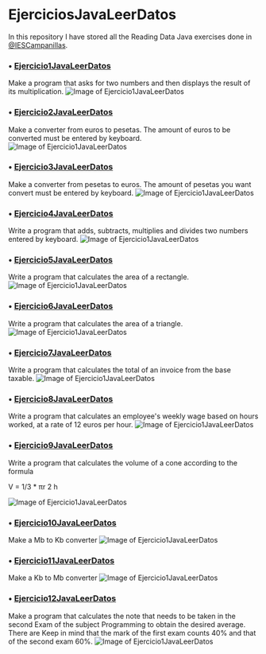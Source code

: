 # EjerciciosJavaLeerDatos
In this repository I have stored all the Reading Data Java exercises done in [@IESCampanillas](https://github.com/IESCampanillas).

### • [Ejercicio1JavaLeerDatos](https://github.com/FESEVA/EjerciciosJava/blob/main/EjerciciosJavaLeerDatos/Ejercicio1JavaLeerDatos.java)
Make a program that asks for two numbers and then displays the result of its multiplication.
![Image of Ejercicio1JavaLeerDatos](https://github.com/FESEVA/EjerciciosJava/blob/main/EjerciciosJavaLeerDatos/ImagenesJavaLeerDatos/1.png)


### • [Ejercicio2JavaLeerDatos](https://github.com/FESEVA/EjerciciosJava/blob/main/EjerciciosJavaLeerDatos/Ejercicio2JavaLeerDatos.java)
Make a converter from euros to pesetas. The amount of euros to be converted must be entered by keyboard.
![Image of Ejercicio1JavaLeerDatos](https://github.com/FESEVA/EjerciciosJava/blob/main/EjerciciosJavaLeerDatos/ImagenesJavaLeerDatos/2.png)


### • [Ejercicio3JavaLeerDatos](https://github.com/FESEVA/EjerciciosJava/blob/main/EjerciciosJavaLeerDatos/Ejercicio3JavaLeerDatos.java)
Make a converter from pesetas to euros. The amount of pesetas you want convert must be entered by keyboard.
![Image of Ejercicio1JavaLeerDatos](https://github.com/FESEVA/EjerciciosJava/blob/main/EjerciciosJavaLeerDatos/ImagenesJavaLeerDatos/3.png)


### • [Ejercicio4JavaLeerDatos](https://github.com/FESEVA/EjerciciosJava/blob/main/EjerciciosJavaLeerDatos/Ejercicio4JavaLeerDatos.java)
Write a program that adds, subtracts, multiplies and divides two numbers entered by keyboard.
![Image of Ejercicio1JavaLeerDatos](https://github.com/FESEVA/EjerciciosJava/blob/main/EjerciciosJavaLeerDatos/ImagenesJavaLeerDatos/4.png)


### • [Ejercicio5JavaLeerDatos](https://github.com/FESEVA/EjerciciosJava/blob/main/EjerciciosJavaLeerDatos/Ejercicio5JavaLeerDatos.java)
Write a program that calculates the area of a rectangle.
![Image of Ejercicio1JavaLeerDatos](https://github.com/FESEVA/EjerciciosJava/blob/main/EjerciciosJavaLeerDatos/ImagenesJavaLeerDatos/5.png)


### • [Ejercicio6JavaLeerDatos](https://github.com/FESEVA/EjerciciosJava/blob/main/EjerciciosJavaLeerDatos/Ejercicio6JavaLeerDatos.java)
Write a program that calculates the area of a triangle.
![Image of Ejercicio1JavaLeerDatos](https://github.com/FESEVA/EjerciciosJava/blob/main/EjerciciosJavaLeerDatos/ImagenesJavaLeerDatos/6.png)


### • [Ejercicio7JavaLeerDatos](https://github.com/FESEVA/EjerciciosJava/blob/main/EjerciciosJavaLeerDatos/Ejercicio7JavaLeerDatos.java)
Write a program that calculates the total of an invoice from the base taxable.
![Image of Ejercicio1JavaLeerDatos](https://github.com/FESEVA/EjerciciosJava/blob/main/EjerciciosJavaLeerDatos/ImagenesJavaLeerDatos/7.png)


### • [Ejercicio8JavaLeerDatos](https://github.com/FESEVA/EjerciciosJava/blob/main/EjerciciosJavaLeerDatos/Ejercicio8JavaLeerDatos.java)
Write a program that calculates an employee's weekly wage based on hours worked, at a rate of 12 euros per hour.
![Image of Ejercicio1JavaLeerDatos](https://github.com/FESEVA/EjerciciosJava/blob/main/EjerciciosJavaLeerDatos/ImagenesJavaLeerDatos/8.png)


### • [Ejercicio9JavaLeerDatos](https://github.com/FESEVA/EjerciciosJava/blob/main/EjerciciosJavaLeerDatos/Ejercicio9JavaLeerDatos.java)
Write a program that calculates the volume of a cone according to the formula 

V = 1/3 * πr 2 h

![Image of Ejercicio1JavaLeerDatos](https://github.com/FESEVA/EjerciciosJava/blob/main/EjerciciosJavaLeerDatos/ImagenesJavaLeerDatos/9.png)


### • [Ejercicio10JavaLeerDatos](https://github.com/FESEVA/EjerciciosJava/blob/main/EjerciciosJavaLeerDatos/Ejercicio10JavaLeerDatos.java)
Make a Mb to Kb converter
![Image of Ejercicio1JavaLeerDatos](https://github.com/FESEVA/EjerciciosJava/blob/main/EjerciciosJavaLeerDatos/ImagenesJavaLeerDatos/10.png)


### • [Ejercicio11JavaLeerDatos](https://github.com/FESEVA/EjerciciosJava/blob/main/EjerciciosJavaLeerDatos/Ejercicio11JavaLeerDatos.java)
Make a Kb to Mb converter
![Image of Ejercicio1JavaLeerDatos](https://github.com/FESEVA/EjerciciosJava/blob/main/EjerciciosJavaLeerDatos/ImagenesJavaLeerDatos/11.png)


### • [Ejercicio12JavaLeerDatos](https://github.com/FESEVA/EjerciciosJava/blob/main/EjerciciosJavaLeerDatos/Ejercicio12JavaLeerDatos.java)
Make a program that calculates the note that needs to be taken in the second Exam of the subject Programming to obtain the desired average. There are Keep in mind that the mark of the first exam counts 40% and that of the second exam 60%.
![Image of Ejercicio1JavaLeerDatos](https://github.com/FESEVA/EjerciciosJava/blob/main/EjerciciosJavaLeerDatos/ImagenesJavaLeerDatos/12.png)
